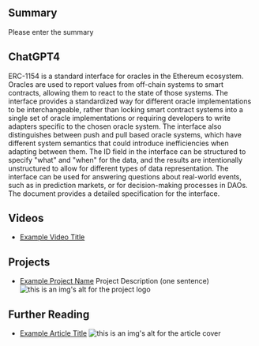## Summary

Please enter the summary

## ChatGPT4

ERC-1154 is a standard interface for oracles in the Ethereum ecosystem. Oracles are used to report values from off-chain systems to smart contracts, allowing them to react to the state of those systems. The interface provides a standardized way for different oracle implementations to be interchangeable, rather than locking smart contract systems into a single set of oracle implementations or requiring developers to write adapters specific to the chosen oracle system. The interface also distinguishes between push and pull based oracle systems, which have different system semantics that could introduce inefficiencies when adapting between them. The ID field in the interface can be structured to specify "what" and "when" for the data, and the results are intentionally unstructured to allow for different types of data representation. The interface can be used for answering questions about real-world events, such as in prediction markets, or for decision-making processes in DAOs. The document provides a detailed specification for the interface.

## Videos

- [Example Video Title](https://www.youtube.com/watch?v=TDGq4aeevgY)

## Projects

- [Example Project Name](https://xxxx.xxx/xxxxx) Project Description (one sentence) ![this is an img's alt for the project logo](https://xxxx.xxx/project-logo.xxx)

## Further Reading

- [Example Article Title](https://xxxx.xxx/xxxxx) ![this is an img's alt for the article cover](https://xxxx.xxx/article-cover.xxx)
